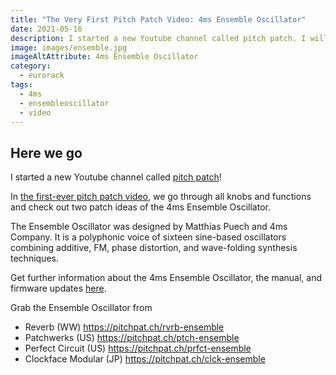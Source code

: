 ```yaml
---
title: "The Very First Pitch Patch Video: 4ms Ensemble Oscillator"
date: 2021-05-16
description: I started a new Youtube channel called pitch patch. I will be posting videos about music-making, tutorials, reviews, and demos. In the first-ever pitch patch video, we go through all knobs and functions and check out two patch ideas for the 4ms Ensemble Oscillator.
image: images/ensemble.jpg
imageAltAttribute: 4ms Ensemble Oscillator
category: 
  - eurorack
tags: 
  - 4ms
  - ensembleoscillator
  - video
---
```


## Here we go

I started a new Youtube channel called [pitch patch](https://www.youtube.com/pitchpatch "pitch patch on YouTube")!

In [the first-ever pitch patch video](https://youtu.be/f8w8C_G0m2g "watch on YouTube"), we go through all knobs and functions and check out two patch ideas of the 4ms Ensemble Oscillator.

The Ensemble Oscillator was designed by Matthias Puech and 4ms Company. It is a polyphonic voice of sixteen sine-based oscillators combining additive, FM, phase distortion, and wave-folding synthesis techniques.

Get further information about the 4ms Ensemble Oscillator, the manual, and firmware updates [here](https://bit.ly/3w288Ug).

Grab the Ensemble Oscillator from
* Reverb (WW)
   https://pitchpat.ch/rvrb-ensemble
* Patchwerks (US)
   https://pitchpat.ch/ptch-ensemble
* Perfect Circuit (US)
   https://pitchpat.ch/prfct-ensemble
* Clockface Modular (JP)
   https://pitchpat.ch/clck-ensemble
